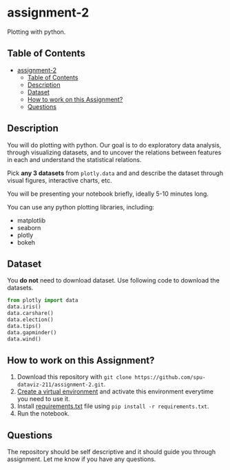 # assignment-2

Plotting with python.

## Table of Contents
- [assignment-2](#assignment-2)
  - [Table of Contents](#table-of-contents)
  - [Description](#description)
  - [Dataset](#dataset)
  - [How to work on this Assignment?](#how-to-work-on-this-assignment)
  - [Questions](#questions)

## Description

You will do plotting with python. Our goal is to do exploratory data analysis, through visualizing datasets, and to uncover the relations between features in each and understand the statistical relations.

Pick **any 3 datasets** from `plotly.data` and and describe the dataset through visual figures, interactive charts, etc.

You will be presenting your notebook briefly, ideally 5-10 minutes long. 

You can use any python plotting libraries, including:

- matplotlib
- seaborn
- plotly
- bokeh
  
## Dataset

You **do not** need to download dataset. Use following code to download the datasets.

``` py
from plotly import data
data.iris()
data.carshare()
data.election()
data.tips()
data.gapminder()
data.wind()
```

## How to work on this Assignment?

1. Download this repository with `git clone https://github.com/spu-dataviz-211/assignment-2.git`.
2. [Create a virtual environment](#how-to-create-a-new-virtual-environment) and activate this environment everytime you need to use it.
3. Install [requirements.txt](requirements.txt) file using `pip install -r requirements.txt`.
4. Run the notebook.

## Questions

The repository should be self descriptive and it should guide you through assignment. Let me know if you have any questions.

